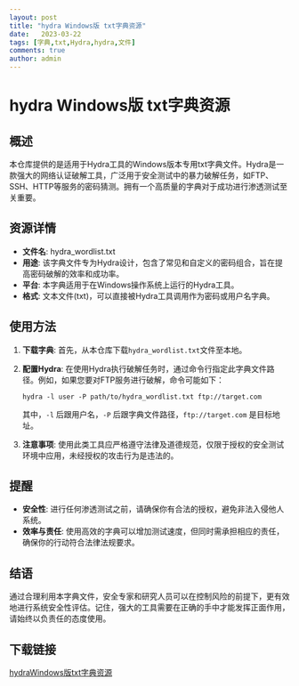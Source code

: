```yaml
---
layout: post
title: "hydra Windows版 txt字典资源"
date:   2023-03-22
tags: [字典,txt,Hydra,hydra,文件]
comments: true
author: admin
---
```

# hydra Windows版 txt字典资源

## 概述

本仓库提供的是适用于Hydra工具的Windows版本专用txt字典文件。Hydra是一款强大的网络认证破解工具，广泛用于安全测试中的暴力破解任务，如FTP、SSH、HTTP等服务的密码猜测。拥有一个高质量的字典对于成功进行渗透测试至关重要。

## 资源详情

- **文件名**: hydra_wordlist.txt
- **用途**: 该字典文件专为Hydra设计，包含了常见和自定义的密码组合，旨在提高密码破解的效率和成功率。
- **平台**: 本字典适用于在Windows操作系统上运行的Hydra工具。
- **格式**: 文本文件(txt)，可以直接被Hydra工具调用作为密码或用户名字典。

## 使用方法

1. **下载字典**: 首先，从本仓库下载`hydra_wordlist.txt`文件至本地。
2. **配置Hydra**: 在使用Hydra执行破解任务时，通过命令行指定此字典文件路径。例如，如果您要对FTP服务进行破解，命令可能如下：
   ```shell
   hydra -l user -P path/to/hydra_wordlist.txt ftp://target.com
   ```
   其中，`-l` 后跟用户名，`-P` 后跟字典文件路径，`ftp://target.com` 是目标地址。
   
3. **注意事项**: 使用此类工具应严格遵守法律及道德规范，仅限于授权的安全测试环境中应用，未经授权的攻击行为是违法的。

## 提醒

- **安全性**: 进行任何渗透测试之前，请确保你有合法的授权，避免非法入侵他人系统。
- **效率与责任**: 使用高效的字典可以增加测试速度，但同时需承担相应的责任，确保你的行动符合法律法规要求。

## 结语

通过合理利用本字典文件，安全专家和研究人员可以在控制风险的前提下，更有效地进行系统安全性评估。记住，强大的工具需要在正确的手中才能发挥正面作用，请始终以负责任的态度使用。

## 下载链接

[hydraWindows版txt字典资源](https://pan.quark.cn/s/2c3eaa9be3d1)